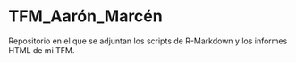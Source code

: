 # TFM_Aarón_Marcén
Repositorio en el que se adjuntan los scripts de R-Markdown y los informes HTML de mi TFM.
